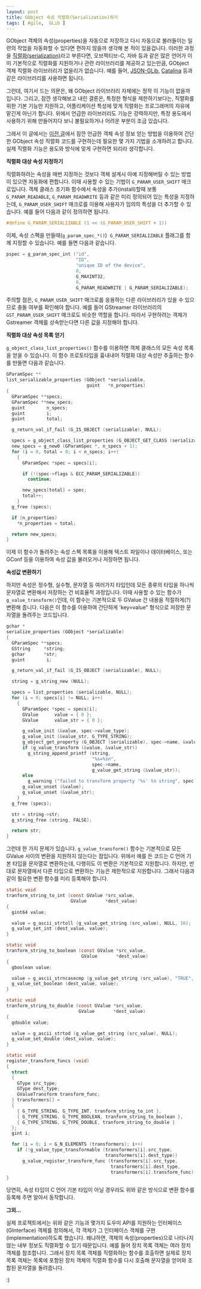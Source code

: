 ```yaml
---
layout: post
title: GObject 속성 직렬화(Serialization)하기
tags: [ Agile,  GLib ]
---
```


GObject 객체의 속성(properties)을 자동으로 저장하고 다시 자동으로 불러들이는 일련의 작업을 자동화할 수 있다면 편하지 않을까 생각해 본 적이 있을겁니다. 이러한 과정을 [직렬화(serialization)](http://en.wikipedia.org/wiki/Serialization)라고 부른다면, 오브젝티브-C, 자바 등과 같은 많은 언어가 이미 기본적으로 직렬화를 지원하거나 관련 라이브러리를 제공하고 있는만큼, GObject 객체 직렬화 라이브러리가 없을리가 없습니다. 예를 들어, [JSON-GLib](http://live.gnome.org/JsonGlib), [Catalina](http://git.dronelabs.com/catalina/about) 등과 같은 라이브러리를 사용하면 됩니다.

그런데, 여기서 드는 의문은, 왜 GObject 라이브러리 자체에는 정작 이 기능이 없을까입니다. 그리고, 잠깐 생각해보고 내린 결론은, 특정한 형식을 제한하기보다는, 직렬화를 위한 기본 기능만 지원하고, 어플리케이션 특성에 맞게 직렬화는 프로그래머의 자유에 맡긴게 아닌가 합니다. 위에서 언급한 라이브러리도 기능은 강력하지만, 특정 용도에서 사용하기 위해 만들어지다 보니 불필요하거나 어려운 부분이 조금 있습니다.

그래서 이 글에서는 [이전 글](/2009/08/24/oop-with-gobject-4/)에서 잠깐 언급한 객체 속성 정보 얻는 방법을 이용하여 간단한 GObject 속성 직렬화 코드를 구현하는데 필요한 몇 가지 기법을 소개하려고 합니다. 실제 직렬화 기능은 용도와 방식에 맞게 구현하면 되리라 생각합니다.

**직렬화 대상 속성 지정하기**

직렬화하려는 속성을 매번 지정하는 것보다 객체 설계시 아예 지정해버릴 수 있는 방법이 있으면 자동화에 편합니다. 이때 사용할 수 있는 기법이 `G_PARAM_USER_SHIFT` 매크로입니다. 객체 클래스 초기화 함수에서 속성을 추가(install)할때 보통 `G_PARAM_READABLE`, `G_PARAM_READWRITE` 등과 같은 미리 정의되어 있는 특성을 지정하는데, `G_PARAM_USER_SHIFT` 매크로를 이용해 사용자가 임의의 특성을 더 추가할 수 있습니다. 예를 들어 다음과 같이 정의하면 됩니다.

```c
#define G_PARAM_SERIALIZABLE (1 << (G_PARAM_USER_SHIFT + 1))
```

이제, 속성 스팩을 만들때(`g_param_spec_*()`)  `G_PARAM_SERIALIZABLE` 플래그를 함께 지정할 수 있습니다. 예를 들면 다음과 같습니다.

```c
pspec = g_param_spec_int ("id",
                          "ID",
                          "unique ID of the device",
                          0,
                          G_MAXINT32,
                          0,
                          G_PARAM_READWRITE | G_PARAM_SERIALIZABLE);
```

주의할 점은, `G_PARAM_USER_SHIFT` 매크로를 응용하는 다른 라이브러리가 있을 수 있으므로 충돌 여부를 확인해야 합니다. 예를 들어 GStreamer 라이브러리의 `GST_PARAM_USER_SHIFT` 매크로도 비슷한 역할을 합니다. 따라서 구현하려는 객체가 Gstreamer 객체를 상속받는다면 다른 값을 지정해야 합니다.

**직렬화 대상 속성 목록 얻기**

`g_object_class_list_properties()` 함수를 이용하면 객체 클래스의 모든 속성 목록을 얻을 수 있습니다. 이 함수 프로토타입을 흉내내어 직렬화 대상 속성만 추출하는 함수를 만들면 다음과 같습니다.

```c
GParamSpec **
list_serializable_properties (GObject *serializable,
                              guint   *n_properties)
{
  GParamSpec **specs;
  GParamSpec **new_specs;
  guint        n_specs;
  guint        i;
  guint        total;

  g_return_val_if_fail (G_IS_OBJECT (serializable), NULL);

  specs = g_object_class_list_properties (G_OBJECT_GET_CLASS (serializable), &n_specs);
  new_specs = g_new0 (GParamSpec *, n_specs + 1);
  for (i = 0, total = 0; i < n_specs; i++)
    {
      GParamSpec *spec = specs[i];

      if (!(spec->flags & ECC_PARAM_SERIALIZABLE))
        continue;

      new_specs[total] = spec;
      total++;
    }
  g_free (specs);

  if (n_properties)
    *n_properties = total;

  return new_specs;
}
```

이제 이 함수가 돌려주는 속성 스펙 목록을 이용해 텍스트 파일이나 데이터베이스, 또는 GConf 등을 이용하여 속성 값을 불러오거나 저장하면 됩니다.

**속성값 변환하기**

하지만 속성은 정수형, 실수형, 문자열 등 여러가지 타입인데 모든 종류의 타입을 하나씩 문자열로 변환해서 저장하는 건 비효율적 과정입니다. 이때 사용할 수 있는 함수가 `g_value_transform()`인데, 이 함수는 기본적으로 두 GValue 간 내용을 적절하게(?) 변환해 줍니다. 다음은 이 함수를 이용하여 간단하게 'key=value" 형식으로 저장한 문자열을 돌려주는 코드입니다.

```c
gchar *
serialize_properties (GObject *serializable)
{
  GParamSpec **specs;
  GString     *string;
  gchar       *str;
  guint        i;

  g_return_val_if_fail (G_IS_OBJECT (serializable), NULL);

  string = g_string_new (NULL);

  specs = list_properties (serializable, NULL);
  for (i = 0; specs[i] != NULL; i++)
    {
      GParamSpec *spec = specs[i];
      GValue      value = { 0 };
      GValue      value_str = { 0 };

      g_value_init (&value, spec->value_type);
      g_value_init (&value_str, G_TYPE_STRING);
      g_object_get_property (G_OBJECT (serializable), spec->name, &value);
      if (g_value_transform (&value, &value_str))
        g_string_append_printf (string,
                                "%s=%sn",
                                spec->name,
                                g_value_get_string (&value_str));
      else
        g_warning ("failed to transform property '%s' to string", spec->name);
      g_value_unset (&value);
      g_value_unset (&value_str);
    }
  g_free (specs);

  str = string->str;
  g_string_free (string, FALSE);

  return str;
}
```

그런데 한 가지 문제가 있습니다. `g_value_transform()` 함수는 기본적으로 모든 GValue 사이의 변환을 지원하지 않는다는 점입니다. 위에서 예를 든 코드는 C 언어 기본 타입을 문자열로 변환하는데, 다행히도 이 변환은 기본적으로 지원합니다. 하지만, 반대로 문자열에서 다른 타입으로 변환하는 기능은 제한적으로 지원합니다. 그래서 다음과 같이 필요한 변환 함수를 미리 등록해야 합니다.

```c
static void
tranform_string_to_int (const GValue *src_value,
                        GValue       *dest_value)
{
  gint64 value;

  value = g_ascii_strtoll (g_value_get_string (src_value), NULL, 10);
  g_value_set_int (dest_value, value);
}

static void
tranform_string_to_boolean (const GValue *src_value,
                            GValue       *dest_value)
{
  gboolean value;

  value = g_ascii_strncasecmp (g_value_get_string (src_value), "TRUE", 4) == 0 ? TRUE : FALSE;
  g_value_set_boolean (dest_value, value);
}

static void
tranform_string_to_double (const GValue *src_value,
                           GValue       *dest_value)
{
  gdouble value;

  value = g_ascii_strtod (g_value_get_string (src_value), NULL);
  g_value_set_double (dest_value, value);
}

static void
register_transform_funcs (void)
{
  struct
  {
    GType src_type;
    GType dest_type;
    GValueTransform transform_func;
  } transformers[] =
  {
    { G_TYPE_STRING, G_TYPE_INT, tranform_string_to_int },
    { G_TYPE_STRING, G_TYPE_BOOLEAN, tranform_string_to_boolean },
    { G_TYPE_STRING, G_TYPE_DOUBLE, tranform_string_to_double }
  };
  gint i;

  for (i = 0; i < G_N_ELEMENTS (transformers); i++)
    if (!g_value_type_transformable (transformers[i].src_type,
                                     transformers[i].dest_type))
      g_value_register_transform_func (transformers[i].src_type,
                                       transformers[i].dest_type,
                                       transformers[i].transform_func);
}
```

당연히, 속성 타입이 C 언어 기본 타입이 아닐 경우라도 위와 같은 방식으로 변환 함수를 등록해 주면 알아서 동작합니다.

**그외...**

실제 프로젝트에서는 위와 같은 기능과 몇가지 도우미 API를 지원하는 인터페이스(GInterface) 객체를 정의해서, 각 객체가 그 인터페이스 객체를 구현(implementation)하도록 했습니다. 왜냐하면, 객체의 속성(properties)으로 나타나지 않는 내부 정보도 직렬화할 수 있기 때문입니다. 예를 들어 장치 목록 객체는 여러 장치 객체를 참조합니다. 그래서 장치 목록 객체를 직렬화하는 함수를 호출하면 실제로 장치 목록 객체는 목록에 포함된 장치 객체의 직렬화 함수를 다시 호출해 문자열을 얻어와 조합된 문자열을 돌려줍니다.

:)
